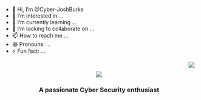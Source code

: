 - 👋 Hi, I’m @Cyber-JoshBurke
- 👀 I’m interested in ...
- 🌱 I’m currently learning ...
- 💞️ I’m looking to collaborate on ...
- 📫 How to reach me ...
- 😄 Pronouns: ...
- ⚡ Fun fact: ...

<!---
Cyber-JoshBurke/Cyber-JoshBurke is a ✨ special ✨ repository because its `README.md` (this file) appears on your GitHub profile.
You can click the Preview link to take a look at your changes.
--->
<img align="right" src="https://visitor-badge.laobi.icu/badge?page_id=Cyber-JoshBurke.Cyber-JoshBurke" />

<h1 align= "center">
  <img src="https://readme-typing-svg.herokuapp.com/?
font=Righteous&size=35&center=true&vCenter=true&width=500&height=70&duration=4000&lines=Hi+There!;I'm+Josh+Burke!;" />
</h1>
<h3 align="center"> A passionate Cyber Security enthusiast </h3>

<br/>

<div align="center">

